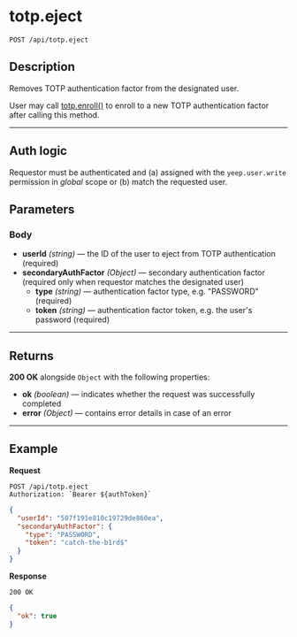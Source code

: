 # totp.eject

`POST /api/totp.eject`

## Description

Removes TOTP authentication factor from the designated user.

User may call [totp.enroll()](totp.enroll.md) to enroll to a new TOTP authentication factor after calling this method.

---

## Auth logic

Requestor must be authenticated and (a) assigned with the `yeep.user.write` permission in _global_ scope or (b) match the requested user.

## Parameters

### Body

- **userId** _(string)_ — the ID of the user to eject from TOTP authentication (required)
- **secondaryAuthFactor** _(Object)_ — secondary authentication factor (required only when requestor matches the designated user)
  - **type** _(string)_ — authentication factor type, e.g. "PASSWORD" (required)
  - **token** _(string)_ — authentication factor token, e.g. the user's password (required)

---

## Returns

**200 OK** alongside `Object` with the following properties:

- **ok** _(boolean)_ — indicates whether the request was successfully completed
- **error** _(Object)_ — contains error details in case of an error

---

## Example

**Request**

```
POST /api/totp.eject
Authorization: `Bearer ${authToken}`
```

```json
{
  "userId": "507f191e810c19729de860ea",
  "secondaryAuthFactor": {
    "type": "PASSWORD",
    "token": "catch-the-b1rd$"
  }
}
```

**Response**

`200 OK`

```json
{
  "ok": true
}
```
